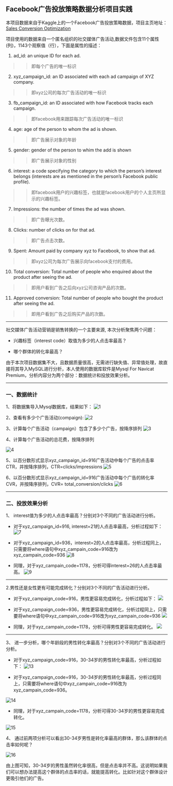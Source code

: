 ## Facebook广告投放策略数据分析项目实践
本项目数据来自于Kaggle上的一个Facebook广告投放策略数据，项目主页地址：
[Sales Conversion Optimization](https://www.kaggle.com/loveall/clicks-conversion-tracking/home)

项目使用的数据来自一个匿名组织的社交媒体广告活动,数据文件包含11个属性(列)，1143个观察值（行），下面是属性的描述：

1. ad_id: an unique ID for each ad.

>>即每个广告的唯一标识

2. xyz_campaign_id: an ID associated with each ad campaign of XYZ company.

>>即xyz公司的每次广告活动的唯一标识

3. fb_campaign_id: an ID associated with how Facebook tracks each campaign.

>>即facebook用来跟踪每次广告活动的唯一标识

4. age: age of the person to whom the ad is shown.

>>即广告展示对象的年龄

5. gender: gender of the person to whim the add is shown

>>即广告展示对象的性别

6. interest: a code specifying the category to which the person’s interest belongs (interests are as mentioned in the person’s Facebook public profile).

>>即facebook用户的兴趣标签，也就是facebook用户的个人主页所显示的兴趣标签。

7. Impressions: the number of times the ad was shown.

>>即广告曝光次数。

8. Clicks: number of clicks on for that ad.

>>即广告点击次数。

9. Spent: Amount paid by company xyz to Facebook, to show that ad.

>>即xyz公司为每次广告展示向facebook支付的费用。

10. Total conversion: Total number of people who enquired about the product after seeing the ad.

>>即用户看到广告之后向xyz公司咨询产品的次数。

11. Approved conversion: Total number of people who bought the product after seeing the ad.

>>即用户看到广告之后购买产品的次数。


---

社交媒体广告活动营销是销售转换的一个主要来源, 本次分析聚焦两个问题：

- 兴趣标签（interest code）取值为多少的人点击率最高？

- 哪个群体的转化率最高？

由于本次项目数据集不大，且数据质量很高，无需进行缺失值、异常值处理，故直接将其导入MySQL进行分析，本人使用的数据库软件是Mysql For Navicat Premium，分析内容分为两个部分：数据统计和投放效果分析。

---

### 一、数据统计

1、将数据集导入Mysql数据库，结果如下：
![1](http://m.qpic.cn/psb?/V10P3PxC0koPqQ/yrapkc5xIrnCnqICQ4UqqhtSGpdN8WCYvbsAVlw0C0s!/b/dLYAAAAAAAAA&bo=wQOdAgAAAAARB20!&rf=viewer_4)



2、查看有多少个广告活动(compaign):
![2](http://m.qpic.cn/psb?/V10P3PxC0koPqQ/*R9gxsbLPHOh3dt96uEiAsH37JCzRuLBRCUka9Vydgk!/b/dFIBAAAAAAAA&bo=.AIPAgAAAAARB8c!&rf=viewer_4)



3、计算每个广告活动（campaign）包含了多少个广告，按降序排列
![3](http://m.qpic.cn/psb?/V10P3PxC0koPqQ/jDH*5itbngY5oBRbwT3PCBi8C5mK3oJLOF6gQaZ2PrU!/b/dAgBAAAAAAAA&bo=9gIOAgAAAAARB8g!&rf=viewer_4)



4、计算每个广告活动的总花费，按降序排列

![4](http://m.qpic.cn/psb?/V10P3PxC0koPqQ/M5XckK*3KWyH5hB3dOSQTT.SWe36ecxX.rEH2EoUSvo!/b/dDYBAAAAAAAA&bo=9gIMAgAAAAARF9o!&rf=viewer_4)



5、以百分数形式显示xyz_campaign_id=916广告活动中每个广告的点击率CTR，并按降序排列，CTR=clicks/impressions
![5](http://m.qpic.cn/psb?/V10P3PxC0koPqQ/GU8MN2N.wVmceRiE2L1VI*5SDT2baRQY4fR2*C*du5o!/b/dLYAAAAAAAAA&bo=.QIIAgAAAAARB8E!&rf=viewer_4)



6、以百分数形式显示xyz_campaign_id=916广告活动中每个广告的转化率CVR，并按降序排列，CVR= total_conversion/clicks
![6](http://m.qpic.cn/psb?/V10P3PxC0koPqQ/h.z1qP1msT42MG8i2tTe0IRaIpWGRhwRKOmjVKZe6FM!/b/dLYAAAAAAAAA&bo=9QIQAgAAAAARF8U!&rf=viewer_4)

---

### 二、投放效果分析

1、 interest值为多少的人点击率最高？分别对3个不同的广告活动进行分析。

- 对于xyz_campaign_id=916, interest=21的人点击率最高，分析过程如下：
![7](http://m.qpic.cn/psb?/V10P3PxC0koPqQ/2wogMG2q3rVRnLXy3WHUu2hwk7xgWQfrTVtsJHD164g!/b/dDEBAAAAAAAA&bo=9gIRAgAAAAARB9c!&rf=viewer_4)


- 对于xyz_campaign_id=936，interest=2的人点击率最高，分析过程同上，只需要将where语句中xyz_campain_code=916改为xyz_campain_code=936
![8](http://m.qpic.cn/psb?/V10P3PxC0koPqQ/.B8FlbcfcpVnUsRixsu1Doizi3DYa.dcP4OmwOI4Y.A!/b/dLYAAAAAAAAA&bo=.AIMAgAAAAARF9Q!&rf=viewer_4)


- 同理，对于xyz_campain_code=1178，分析可得interest=26的人点击率最高。
![9](http://m.qpic.cn/psb?/V10P3PxC0koPqQ/PycCiOj08nV.XghHE.nD2xaN5aQ5BDoasNPyxLmHhQw!/b/dLYAAAAAAAAA&bo=9QIQAgAAAAARF8U!&rf=viewer_4)

---

2.男性还是女性更有可能完成转化？分别对3个不同的广告活动进行分析。

- 对于xyz_campaign_code=916，男性更容易完成转化，分析过程如下：
![](http://m.qpic.cn/psb?/V10P3PxC0koPqQ/Tlwowojpj7kO6Z*n71Y6drcXxbA1Ry*9tZtFgZCtJNg!/b/dDIBAAAAAAAA&bo=KAMUAgAAAAARBw0!&rf=viewer_4)



- 对于xyz_campaign_code=936，男性更容易完成转化，分析过程同上，只需要将where语句中xyz_campain_code=916改为xyz_campain_code=936
![](http://m.qpic.cn/psb?/V10P3PxC0koPqQ/oWmXZY9NtZpLY.yRog.*vj068oDSz26hn3I6UT6FWY0!/b/dDUBAAAAAAAA&bo=KgMNAgAAAAARFwY!&rf=viewer_4)


- 同理，对于xyz_campain_code=1178，分析可得男性更容易完成转化。
![](http://m.qpic.cn/psb?/V10P3PxC0koPqQ/oh2ZDQ3Tg.825WATCENsKiE4uz6Nf8jmYpS8.Q7UIZg!/b/dDQBAAAAAAAA&bo=JgMTAgAAAAARFxQ!&rf=viewer_4)


---

3、 进一步分析，哪个年龄段的男性转化率最高？分别对3个不同的广告活动进行分析。

- 对于xyz_campaign_code=916，30-34岁的男性转化率最高，分析过程如下：
![13](http://m.qpic.cn/psb?/V10P3PxC0koPqQ/38i201zy*CssGbxNwsRAIi0rQaFrxxTCoUqlL3QWl4A!/b/dEYBAAAAAAAA&bo=8gIMAgAAAAARB84!&rf=viewer_4)



- 对于xyz_campaign_code=916，30-34岁的男性转化率最高，分析过程同上，只需要将where语句中xyz_campain_code=916改为xyz_campain_code=936。

![14](http://m.qpic.cn/psb?/V10P3PxC0koPqQ/wDxsWB8TJupNTw2pTwiqGEdNjOr1onvt7Xp9q2pYHXQ!/b/dFQBAAAAAAAA&bo=9AISAgAAAAARF8Y!&rf=viewer_4)



- 同理，对于xyz_campain_code=1178，分析可得30-34岁的男性更容易完成转化。

![15](http://m.qpic.cn/psb?/V10P3PxC0koPqQ/RaUtjKtPDa8O3G8YT6ywuHYhhIHUHFWydIfqWv*txF8!/b/dDEBAAAAAAAA&bo=9gIMAgAAAAAKF8E!&rf=viewer_4)



4、 通过前两项分析可以看出30-34岁男性是转化率最高的群体，那么该群体的点击率如何呢？

![16](http://m.qpic.cn/psb?/V10P3PxC0koPqQ/h09yipMdBbh97UBFg*q25Jq0LVDAzNSpGPimlR156y0!/b/dDYBAAAAAAAA&bo=JwMRAgAAAAARBwc!&rf=viewer_4)



由上图可知，30-34岁的男性虽然转化率很高，但是点击率并不高。这说明如果我们可以想办法提高这个群体的点击率的话，就能提高转化。比如针对这个群体设计更吸引他们的广告。






